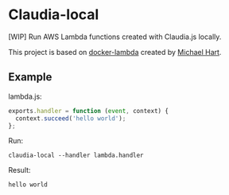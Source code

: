 # Claudia-local

[WIP] Run AWS Lambda functions created with Claudia.js locally.

This project is based on [docker-lambda](https://github.com/lambci/docker-lambda) created by [Michael Hart](https://github.com/mhart).

## Example

lambda.js:

```javascript
exports.handler = function (event, context) {
  context.succeed('hello world');
};
```

Run:

```shell
claudia-local --handler lambda.handler
```

Result:

```shell
hello world
```

